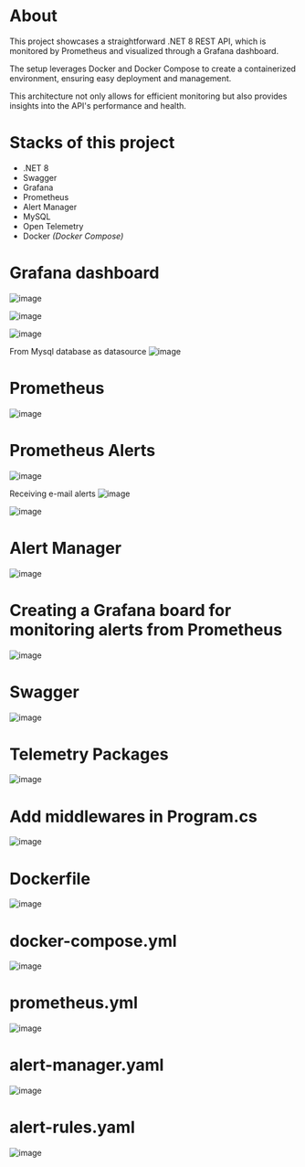# About
This project showcases a straightforward .NET 8 REST API, which is monitored by Prometheus and visualized through a Grafana dashboard. 

The setup leverages Docker and Docker Compose to create a containerized environment, ensuring easy deployment and management. 

This architecture not only allows for efficient monitoring but also provides insights into the API's performance and health.

# Stacks of this project
- .NET 8
- Swagger
- Grafana
- Prometheus
- Alert Manager
- MySQL
- Open Telemetry
- Docker _(Docker Compose)_

# Grafana dashboard
![image](https://github.com/user-attachments/assets/8f7fc84e-eff3-43da-93ab-b4c180812a72)

![image](https://github.com/user-attachments/assets/7b44218b-40a2-406e-b89d-50f20d10443b)

![image](https://github.com/user-attachments/assets/1e392728-d690-4c47-a6fc-6900d15b804c)

From Mysql database as datasource
![image](https://github.com/user-attachments/assets/da7c6175-e36b-40b1-ad3e-7de78cbc4f22)




# Prometheus
![image](https://github.com/user-attachments/assets/92643ac1-7d04-4631-8b2f-3fed3bb0fe47)

# Prometheus Alerts
![image](https://github.com/user-attachments/assets/ef5e9a0c-ade3-45b6-abf0-20f43a3eb41b)

Receiving e-mail alerts
![image](https://github.com/user-attachments/assets/b2ae9121-1953-413f-9bf7-6f785cc01f40)

![image](https://github.com/user-attachments/assets/37198296-5a4a-4984-91ac-2cf125a9d709)

# Alert Manager
![image](https://github.com/user-attachments/assets/59fbfa70-e2cb-48ef-ac42-a3e95fbdbebe)

# Creating a Grafana board for monitoring alerts from Prometheus
![image](https://github.com/user-attachments/assets/1d6d3967-bea8-48fc-9d9c-162789830f16)

# Swagger
![image](https://github.com/user-attachments/assets/84fbfe70-8a37-4161-b51b-8db8873fa0b4)




# Telemetry Packages
![image](https://github.com/user-attachments/assets/dbc3a7f0-550a-4bc9-ad97-c7cd54c38912)

# Add middlewares in Program.cs
![image](https://github.com/user-attachments/assets/cfc4f26d-707b-41ba-a1d5-7f289b17734e)

# Dockerfile
![image](https://github.com/user-attachments/assets/0d436e77-d584-4b38-93af-a08f4c9436e5)

# docker-compose.yml
![image](https://github.com/user-attachments/assets/f2dbe83d-864e-434b-a6c7-85eba6de6339)

# prometheus.yml
![image](https://github.com/user-attachments/assets/03704000-c3e4-4595-b910-e732ac355207)

# alert-manager.yaml
![image](https://github.com/user-attachments/assets/7a05ed91-ad1b-433f-a5c5-bb92483da0e9)

# alert-rules.yaml
![image](https://github.com/user-attachments/assets/f33037b4-1afa-4d62-830f-61af3820969f)




